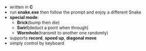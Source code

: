 - written in **C**
- run **snake.exe** then follow the prompt and enjoy a different Snake
- **special mode**:
  - **Brick**(bump then die)
  - **Swirl**(deduct a point when through)
  - **Wormhole**(transmit to another one randomly)
- supports **record**, **speed up**, **diagonal move**
- simply control by keyboard
